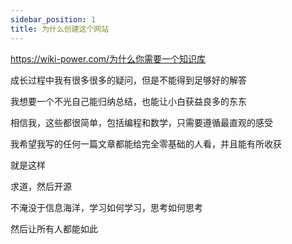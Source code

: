 ```yaml
---
sidebar_position: 1
title: 为什么创建这个网站
---
```


https://wiki-power.com/为什么你需要一个知识库

成长过程中我有很多很多的疑问，但是不能得到足够好的解答

我想要一个不光自己能归纳总结，也能让小白获益良多的东东

相信我，这些都很简单，包括编程和数学，只需要遵循最直观的感受

我希望我写的任何一篇文章都能给完全零基础的人看，并且能有所收获

就是这样

求道，然后开源

不淹没于信息海洋，学习如何学习，思考如何思考

然后让所有人都能如此
